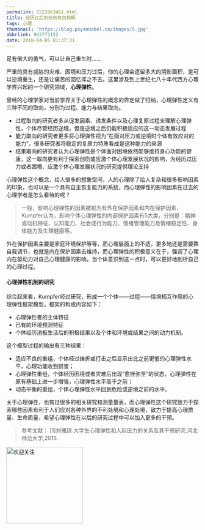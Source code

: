 ```yaml
---
permalink: 1522863451.html
title: 经历过后的创伤可否和解
tags: 心理
thumbnail: 'https://blog.psyannabel.cn/images/5.jpg'
abbrlink: 943773152
date: 2018-04-05 01:37:31
---
```

足有偌大的勇气，可以让自己重生时……

<!--more-->

严重的具有威胁的灾难、困境和压力过后，你的心理会遗留多大的阴影面积，是可以逆境重生，还是让痛苦的回忆挥之不去。这里涉及到上世纪七八十年代西方心理学界兴起的一个研究领域，<strong>心理弹性</strong>。

曾经的心理学家对当前学界关于心理弹性的概念的界定做了归纳，心理弹性定义有三种不同的取向，分别为过程、能力与结果取向。
- 过程取向的研究者多从促发因素、诱发条件以及心理复原过程来理解心理弹性，个体尽管经历逆境，但是逆境之后仍能积极适应的这一动态发展过程
- 能力取向的研究者更多将心理弹性视为“在面对压力或逆境时个体有效应对的能力”，很多研究者将稳定的复原力特质看成是这种能力的来源
- 结果取向的研究者认为心理弹性是个体面对困境依然能够维持身心功能的健康，这一取向更有利于探索创伤或应激个体心理发展状况的影响，为经历过压力或者困境、应激个体心理发展状况的研究提供理论支持

心理弹性这个概念，给人很多的想象空间，人的心理除了给人复杂和很多影响因素的印象，也可以是一个具有自主恢复能力的系统，而心理弹性的影响因素在过去的心理学者是怎么看待的呢？

> 一般，影响心理弹性的因素被视为有外在保护因素和内在保护因素，Kumpfer认为，影响个体心理弹性的内部保护因素有5大类，分别是：精神或动机特征、认知能力、社会或行为能力、情绪管理能力及情绪稳定性、身体能力及生理健康等。

外在保护因素主要是家庭环境保护等等，而心理层面上的不适，更多地还是需要靠自我调节，也就是内在保护因素去维持，而心理弹性的积极意义在于，强调了心理内在驱动力对自己心理健康的影响，当个体意识到这一点时，可以更好地剖析自己的心理过程。

#### 心理弹性机制的研究

综合起来看，Kumpfer经过研究，形成一个个体——过程——情境相互作用的心理弹性框架模型。框架的构成内容如下：
- 心理弹性者的主体特征
- 已有的环境预测特征
- 个体经历消极生活后的积极结果以及个体和环境或结果之间的动力机制。

这个模型过程的输出有三种结果：
- 适应不良的重组，个体经过挫折或打击之后显示出比之前更低的心理弹性水平，心理功能收到损害；
- 心理弹性重组，个体经历困境或者灾难后出现“愈挫弥坚”的状态，心理弹性在原有基础上进一步增强，心理弹性水平高于之前；
- 动态平衡的重组，个体心理弹性水平回到危险或逆境之前的水平。

关于心理弹性，也有过很多的相关研究和测量量表，而心理弹性这个研究致力于探索哪些因素有利于人们应对各种外界的不利处境和心理处境，致力于提高心理质量、生命质量，希望心理弹性在以后的研究过程中可以加入更多的干预。


> 参考文献：
[1]刘雅琼.大学生心理弹性和人际压力的关系及其干预研究.河北师范大学,2016.

<img src='images/gongzhonghao' width=200 alt='欢迎关注' />